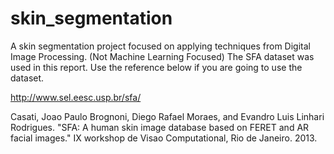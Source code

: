 # skin_segmentation

A skin segmentation project focused on applying techniques from Digital Image Processing. (Not Machine Learning Focused)
The SFA dataset was used in this report. Use the reference below if you are going to use the dataset. 

http://www.sel.eesc.usp.br/sfa/

Casati, Joao Paulo Brognoni, Diego Rafael Moraes, and Evandro Luis Linhari Rodrigues. "SFA: A human skin image database based on FERET and AR facial images." IX workshop de Visao Computational, Rio de Janeiro. 2013.
